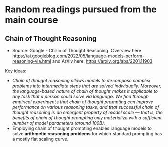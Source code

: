 # Random readings pursued from the main course

## Chain of Thought Reasoning

- Source: Google - Chain of Thought Reasoning. Overview here https://ai.googleblog.com/2022/05/language-models-perform-reasoning-via.html and ArXiv here: https://arxiv.org/abs/2201.11903

Key ideas:
- *Chain of thought reasoning allows models to decompose complex problems into intermediate steps that are solved individually. Moreover, the language-based nature of chain of thought makes it applicable to any task that a person could solve via language. We find through empirical experiments that chain of thought prompting can improve performance on various reasoning tasks, and that successful chain of thought reasoning is an emergent property of model scale — that is, the benefits of chain of thought prompting only materialize with a sufficient number of model parameters (around 100B).*
- Employing chain of thought prompting enables language models to solve **arithmetic reasoning problems** for which standard prompting has a mostly flat scaling curve.